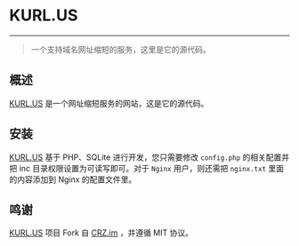 # KURL.US
---
> 一个支持域名网址缩短的服务，这里是它的源代码。

## 概述
[KURL.US](https://KURL.US) 是一个网址缩短服务的网站，这是它的源代码。


## 安装
[KURL.US](https://KURL.US) 基于 PHP、SQLite 进行开发，您只需要修改 `config.php` 的相关配置并把 inc 目录权限设置为可读写即可。对于 `Nginx` 用户，则还需把 `nginx.txt` 里面的内容添加到 Nginx 的配置文件里。

## 鸣谢
[KURL.US](https://KURL.US) 项目 Fork 自 [CRZ.im](https://CRZ.im) ，并遵循 MIT 协议。
